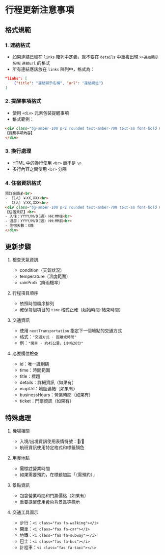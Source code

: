 # 行程更新注意事項

## 格式規範

### 1. 連結格式
- 如果連結已經在 `links` 陣列中定義，就不要在 `details` 中重複出現 `>>連結顯示名稱|連結url` 的格式
- 所有連結應該放在 `links` 陣列中，格式為：
```json
"links": [
    {"title": "連結顯示名稱", "url": "連結網址"}
]
```

### 2. 提醒事項格式
- 使用 `<div>` 元素包裝提醒事項
- 格式範例：
```html
<div class="bg-amber-100 p-2 rounded text-amber-700 text-sm font-bold mb-3">
【提醒事項內容】
</div>
```

### 3. 換行處理
- HTML 中的換行使用 `<br>` 而不是 `\n`
- 多行內容之間使用 `<br>` 分隔

### 4. 住宿資訊格式
```html
預訂金額💰<br>
- （2人）￥XX,XXX<br>
- （3人）￥XX,XXX<br>
<div class="bg-amber-100 p-2 rounded text-amber-700 text-sm font-bold mb-3">
【住宿資訊】<br>
- 入住：YYYY/M/D(週) HH:MM後<br>
- 退房：YYYY/M/D(週) HH:MM前<br>
- 住宿天數：X晚
</div>
```

## 更新步驟

1. 檢查天氣資訊
   - condition（天氣狀況）
   - temperature（溫度範圍）
   - rainProb（降雨機率）

2. 行程項目順序
   - 依照時間順序排列
   - 確保每個項目的 `time` 格式正確（起始時間-結束時間）

3. 交通資訊
   - 使用 `nextTransportation` 指定下一個地點的交通方式
   - 格式：`"交通方式 · 距離或時間"`
   - 例：`"開車 · 約45公里，1小時20分"`

4. 必要欄位檢查
   - id：唯一識別碼
   - time：時間範圍
   - title：標題
   - details：詳細資訊（如果有）
   - mapUrl：地圖連結（如果有）
   - businessHours：營業時間（如果有）
   - ticket：門票資訊（如果有）

## 特殊處理

1. 機場相關
   - 入境/出境資訊使用表情符號：🛬/🛫
   - 航班資訊使用特定格式和標籤顏色

2. 用餐地點
   - 需標註營業時間
   - 如果需要預約，在標題加註「（需預約）」

3. 景點資訊
   - 包含營業時間和門票價格（如果有）
   - 重要提醒使用黃色背景區塊標示

4. 交通工具圖示
   - 步行：`<i class="fas fa-walking"></i>`
   - 開車：`<i class="fas fa-car"></i>`
   - 地鐵：`<i class="fas fa-subway"></i>`
   - 巴士：`<i class="fas fa-bus"></i>`
   - 計程車：`<i class="fas fa-taxi"></i>` 